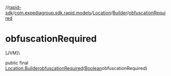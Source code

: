 //[rapid-sdk](../../../../index.md)/[com.expediagroup.sdk.rapid.models](../../index.md)/[Location](../index.md)/[Builder](index.md)/[obfuscationRequired](obfuscation-required.md)

# obfuscationRequired

[JVM]\

public final [Location.Builder](index.md)[obfuscationRequired](obfuscation-required.md)([Boolean](https://docs.oracle.com/javase/8/docs/api/java/lang/Boolean.html)obfuscationRequired)
